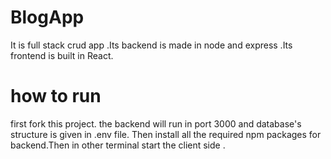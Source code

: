# BlogApp
It is full stack crud app .Its backend is made in node and express .Its frontend is built in React.
# how to run
first fork this project. the backend will run in port 3000 and database's structure is given in .env file. Then install all the required npm packages for backend.Then in other terminal start the client side .
